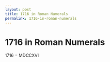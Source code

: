 ```yaml
---
layout: post
title: 1716 in Roman Numerals
permalink: 1716-in-roman-numerals
---
```


# 1716 in Roman Numerals

1716 = MDCCXVI
